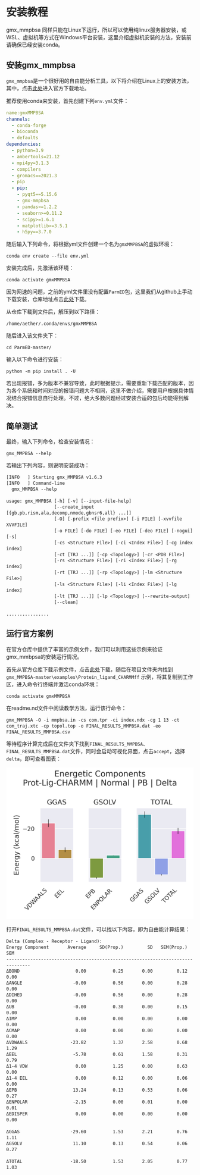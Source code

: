 # 安装教程

gmx_mmpbsa 同样只能在Linux下运行，所以可以使用纯linux服务器安装，或WSL、虚拟机等方式在Windows平台安装，这里介绍虚拟机安装的方法，安装前请确保已经安装conda。

## 安装gmx_mmpbsa

`gmx_mmpbsa`是一个很好用的自由能分析工具，以下将介绍在Linux上的安装方法，其中，点击[此处](https://valdes-tresanco-ms.github.io/gmx_MMPBSA/dev/installation/)进入官方下载地址。

推荐使用conda来安装，首先创建下列`env.yml`文件：

```yml
name:gmxMMPBSA
channels:
  - conda-forge
  - bioconda
  - defaults
dependencies:
  - python=3.9
  - ambertools=21.12
  - mpi4py=3.1.3
  - compilers
  - gromacs==2021.3
  - pip
  - pip: 
    - pyqt5==5.15.6
    - gmx-mmpbsa
    - pandas>=1.2.2
    - seaborn>=0.11.2
    - scipy>=1.6.1
    - matplotlib>=3.5.1
    - h5py==3.7.0
```

随后输入下列命令，将根据yml文件创建一个名为`gmxMMPBSA`的虚拟环境：

```
conda env create --file env.yml
```

安装完成后，先激活该环境：

```
conda activate gmxMMPBSA
```

因为网速的问题，之前的yml文件里没有配置`ParmED`包，这里我们从github上手动下载安装，仓库地址点击[此处](https://github.com/Valdes-Tresanco-MS/ParmEd)下载。

从仓库下载到文件后，解压到以下路径：

```
/home/aether/.conda/envs/gmxMMPBSA
```

随后进入该文件夹下：
```
cd ParmED-master/
```

输入以下命令进行安装：
```
python -m pip install . -U
```

若出现报错，多为版本不兼容导致，此时根据提示，需要重新下载匹配的版本，因为各个系统和时间对应的报错问题大不相同，这里不做介绍，需要用户根据具体情况结合报错信息自行处理。不过，绝大多数问题经过安装合适的包后均能得到解决。

## 简单测试
最终，输入下列命令，检查安装情况：
```
gmx_MMPBSA --help
```

若输出下列内容，则说明安装成功：

```
[INFO   ] Starting gmx_MMPBSA v1.6.3
[INFO   ] Command-line
  gmx_MMPBSA --help

usage: gmx_MMPBSA [-h] [-v] [--input-file-help]
                  [--create_input [{gb,pb,rism,ala,decomp,nmode,gbnsr6,all} ...]]
                  [-O] [-prefix <file prefix>] [-i FILE] [-xvvfile XVVFILE]
                  [-o FILE] [-do FILE] [-eo FILE] [-deo FILE] [-nogui] [-s]
                  [-cs <Structure File>] [-ci <Index File>] [-cg index index]
                  [-ct [TRJ ...]] [-cp <Topology>] [-cr <PDB File>]
                  [-rs <Structure File>] [-ri <Index File>] [-rg index]
                  [-rt [TRJ ...]] [-rp <Topology>] [-lm <Structure File>]
                  [-ls <Structure File>] [-li <Index File>] [-lg index]
                  [-lt [TRJ ...]] [-lp <Topology>] [--rewrite-output]
                  [--clean]

................
```

## 运行官方案例

在官方仓库中提供了丰富的示例文件，我们可以利用这些示例来验证gmx_mmbpsa的安装运行情况。

首先从官方仓库下载示例文件，点击[此处](https://github.com/Valdes-Tresanco-MS/gmx_MMPBSA/tree/master)下载，随后在项目文件夹内找到 `gmx_MMPBSA-master\examples\Protein_ligand_CHARMMff` 示例，将其复制到工作区，进入命令行终端并激活conda环境：

```
conda activate gmxMMPBSA
```

在readme.nd文件中阅读教学方法，运行该行命令：

```
gmx_MMPBSA -O -i mmpbsa.in -cs com.tpr -ci index.ndx -cg 1 13 -ct com_traj.xtc -cp topol.top -o FINAL_RESULTS_MMPBSA.dat -eo FINAL_RESULTS_MMPBSA.csv
```

等待程序计算完成后在文件夹下找到`FINAL_RESULTS_MMPBSA`、`FINAL_RESULTS_MMPBSA.dat`文件，同时会启动可视化界面，点击`accept`，选择 `delta`，即可查看图表：

![](Prot-Lig-CHARMM_Normal_PB_Delta.png)

打开`FINAL_RESULTS_MMPBSA.dat`文件，可以找以下内容，即为自由能计算结果：

```
Delta (Complex - Receptor - Ligand):
Energy Component       Average     SD(Prop.)         SD   SEM(Prop.)        SEM
-------------------------------------------------------------------------------
ΔBOND                     0.00          0.25       0.00         0.12       0.00
ΔANGLE                   -0.00          0.56       0.00         0.28       0.00
ΔDIHED                   -0.00          0.56       0.00         0.28       0.00
ΔUB                      -0.00          0.30       0.00         0.15       0.00
ΔIMP                      0.00          0.00       0.00         0.00       0.00
ΔCMAP                     0.00          0.00       0.00         0.00       0.00
ΔVDWAALS                -23.82          1.37       2.58         0.68       1.29
ΔEEL                     -5.78          0.61       1.58         0.31       0.79
Δ1-4 VDW                  0.00          1.25       0.00         0.63       0.00
Δ1-4 EEL                  0.00          0.12       0.00         0.06       0.00
ΔEPB                     13.24          0.13       0.53         0.06       0.27
ΔENPOLAR                 -2.15          0.00       0.01         0.00       0.01
ΔEDISPER                  0.00          0.00       0.00         0.00       0.00

ΔGGAS                   -29.60          1.53       2.21         0.76       1.11
ΔGSOLV                   11.10          0.13       0.54         0.06       0.27

ΔTOTAL                  -18.50          1.53       2.05         0.77       1.03
```